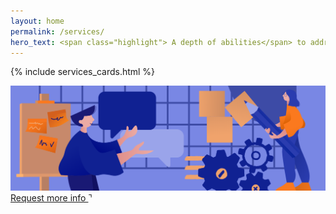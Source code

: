 ```yaml
---
layout: home
permalink: /services/
hero_text: <span class="highlight"> A depth of abilities</span> to address projects with <span class="highlight">varying needs</span>.
---
```


{% include services_cards.html %}

<img src="/assets/img/services-process.png">

<div class="read-more">
  <a href="mailto:emily@emilyvernon.com" target="_blank">
    Request more info
  </a>
  <span class="arrow">&urcorn;</span>
</div>